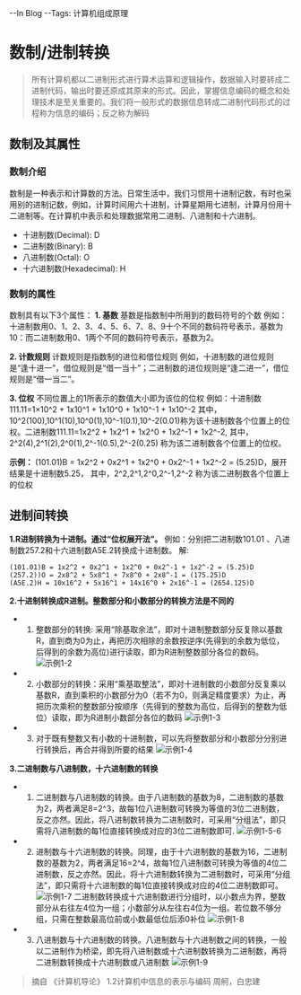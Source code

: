 --In Blog
--Tags: 计算机组成原理

# 数制/进制转换

> 所有计算机都以二进制形式进行算术运算和逻辑操作，数据输入时要转成二进制代码，输出时要还原成其原来的形式。因此，掌握信息编码的概念和处理技术是至关重要的。我们将一般形式的数据信息转成二进制代码形式的过程称为信息的编码；反之称为解码

## 数制及其属性

### 数制介绍

数制是一种表示和计算数的方法。日常生活中，我们习惯用十进制记数，有时也采用别的进制记数，例如，计算时间用六十进制，计算星期用七进制，计算月份用十二进制等。在计算机中表示和处理数据常用二进制、八进制和十六进制。

* 十进制数(Decimal): D
* 二进制数(Binary): B
* 八进制数(Octal): O
* 十六进制数(Hexadecimal): H

### 数制的属性

数制具有以下3个属性：
**1. 基数**
基数是指数制中所用到的数码符号的个数
例如：十进制数用0、1、2、3、4、5、6、7、8、9十个不同的数码符号表示，基数为10：而二进制数用0、1两个不同的数码符号表示，基数为2。

**2. 计数规则**
计数规则是指数制的进位和借位规则
例如，十进制数的进位规则是“逢十进一”，借位规则是“借一当十”；二进制数的进位规则是“逢二进一”，借位规则是“借一当二”。

**3. 位权**
不同位置上的1所表示的数值大小即为该位的位权
例如：十进制数 111.11=1×10^2 + 1x10^1 + 1x10^0 + 1x10^-1 + 1x10^-2 其中，10^2(100),10^1(10),10^0(1),10^-1(0.1),10^-2(0.01)称为该十进制数各个位置上的位权。二进制数111.11=1x2^2 + 1x2^1 + 1x2^0 + 1x2^-1 + 1x2^-2, 其中，2^2(4),2^1(2),2^0(1),2^-1(0.5),2^-2(0.25) 称为该二进制数各个位置上的位权。

**示例：**
(101.01)B = 1x2^2 + 0x2^1 + 1x2^0 + 0x2^-1 + 1x2^-2 = (5.25)D，展开结果是十进制数5.25， 其中，2^2,2^1,2^0,2^-1,2^-2 称为该二进制数各个位置上的位权

## 进制间转换

**1.R进制转换为十进制。通过“位权展开法”。**
例如：分别把二进制数101.01 、八进制数257.2和十六进制数A5E.2转换成十进制数。
解:

```shell
(101.01)B = 1x2^2 + 0x2^1 + 1x2^0 + 0x2^-1 + 1x2^-2 = (5.25)D
(257.2))O = 2x8^2 + 5x8^1 + 7x8^0 + 2x8^-1 = (175.25)D
(A5E.2)H = 10x16^2 + 5x16^1 + 14x16^0 + 2x16^-1 = (2654.125)D
```

**2.十进制转换成R进制。整数部分和小数部分的转换方法是不同的**

* 1)   整数部分的转换: 采用“除基取余法”，即对十进制整数部分反复除以基数R，直到商为0为止，再把历次相除的余数按逆序(先得到的余数为低位，后得到的余数为高位)进行读取，即为R进制整数部分各位的数码。
![示例1-2](http://118.126.116.71/blogimgs/%E8%AE%A1%E7%AE%97%E6%9C%BA%E7%BB%84%E6%88%90%E5%8E%9F%E7%90%86/%E8%BF%9B%E5%88%B6%E8%BD%AC%E6%8D%A2%E4%BE%8B1-2.png)

* 2)   小数部分的转换：采用“乘基取整法”，即对十进制数的小数部分反复乘以基数R，直到乘积的小数部分为0（若不为0，则满足精度要求）为止，再把历次乘积的整数部分按顺序（先得到的整数为高位，后得到的整数为低位）读取，即为R进制小数部分各位的数码
![示例1-3](http://118.126.116.71/blogimgs/%E8%AE%A1%E7%AE%97%E6%9C%BA%E7%BB%84%E6%88%90%E5%8E%9F%E7%90%86/%E8%BF%9B%E5%88%B6%E8%BD%AC%E6%8D%A2%E4%BE%8B1-3.png)
* 3) 对于既有整数又有小数的十进制数，可以先将整数部分和小数部分分别进行转换后，再合并得到所要的结果
![示例1-4](http://118.126.116.71/blogimgs/%E8%AE%A1%E7%AE%97%E6%9C%BA%E7%BB%84%E6%88%90%E5%8E%9F%E7%90%86/%E8%BF%9B%E5%88%B6%E8%BD%AC%E6%8D%A2%E4%BE%8B1-4.png)

**3.二进制数与八进制数，十六进制数的转换**

* 1) 二进制数与八进制数的转换。由于八进制数的基数为8，二进制数的基数为2，两者满足8=2^3，故每1位八进制数可转换为等值的3位二进制数，反之亦然。因此，将八进制数转换为二进制数时，可采用“分组法”，即只需将八进制数的每1位直接转换成对应的3位二进制数即可.
![示例1-5-6](http://118.126.116.71/blogimgs/%E8%AE%A1%E7%AE%97%E6%9C%BA%E7%BB%84%E6%88%90%E5%8E%9F%E7%90%86/%E8%BF%9B%E5%88%B6%E8%BD%AC%E6%8D%A2%E4%BE%8B1-5-6.png)

* 2) 进制数与十六进制数的转换。同理，由于十六进制数的基数为16，二进制数的基数为2，两者满足16=2^4，故每1位八进制数可转换为等值的4位二进制数，反之亦然。因此，将十六进制数转换为二进制数时，可采用“分组法”，即只需将十六进制数的每1位直接转换成对应的4位二进制数即可。
![示例1-7](http://118.126.116.71/blogimgs/%E8%AE%A1%E7%AE%97%E6%9C%BA%E7%BB%84%E6%88%90%E5%8E%9F%E7%90%86/%E8%BF%9B%E5%88%B6%E8%BD%AC%E6%8D%A2%E4%BE%8B1-7.png)
二进制数转换成十六进制数进行分组时，以小数点为界，整数部分从右往左4位为一组；小数部分从左往右4位为一组。若位数不够分组，只需在整数最高位前或小数最低位后添0补位
![示例1-8](http://118.126.116.71/blogimgs/%E8%AE%A1%E7%AE%97%E6%9C%BA%E7%BB%84%E6%88%90%E5%8E%9F%E7%90%86/%E8%BF%9B%E5%88%B6%E8%BD%AC%E6%8D%A2%E4%BE%8B1-8.png)

* 3) 八进制数与十六进制数的转换。八进制数与十六进制数之间的转换，一般以二进制作为桥梁，即先将八进制数或十六进制数转换为二进制数，再将二进制数转换成十六进制数或八进制数
![示例1-9](http://118.126.116.71/blogimgs/%E8%AE%A1%E7%AE%97%E6%9C%BA%E7%BB%84%E6%88%90%E5%8E%9F%E7%90%86/%E8%BF%9B%E5%88%B6%E8%BD%AC%E6%8D%A2%E4%BE%8B1-9.png)



>摘自 《计算机导论》 1.2计算机中信息的表示与编码 周舸，白忠建